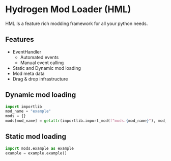 # Hydrogen Mod Loader (HML)
HML Is a feature rich modding framework for all your python needs.
## Features
- EventHandler
    - Automated events
    - Manual event calling
- Static and Dynamic mod loading
- Mod meta data
- Drag & drop infrastructure
## Dynamic mod loading
```python
import importlib
mod_name = "example"
mods = {}
mods[mod_name] = getattr(importlib.import_mod(f"mods.{mod_name}"), mod_name)()
```
## Static mod loading
```python
import mods.example as example
example = example.example()
```